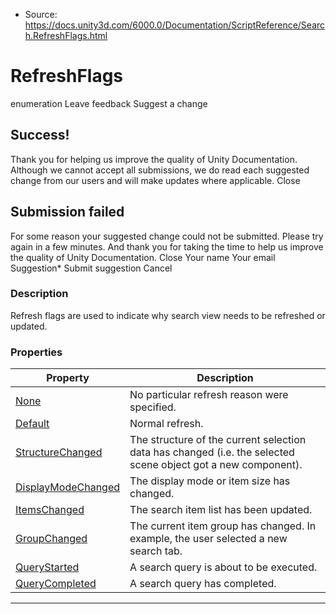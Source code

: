 * Source: https://docs.unity3d.com/6000.0/Documentation/ScriptReference/Search.RefreshFlags.html

# RefreshFlags
enumeration
Leave feedback
Suggest a change
## Success!
Thank you for helping us improve the quality of Unity Documentation. Although we cannot accept all submissions, we do read each suggested change from our users and will make updates where applicable.
Close
## Submission failed
For some reason your suggested change could not be submitted. Please <a>try again</a> in a few minutes. And thank you for taking the time to help us improve the quality of Unity Documentation.
Close
Your name Your email Suggestion* Submit suggestion
Cancel
### Description
Refresh flags are used to indicate why search view needs to be refreshed or updated.
### Properties
Property | Description  
---|---  
[None](https://docs.unity3d.com/6000.0/Documentation/ScriptReference/Search.RefreshFlags.None.html) | No particular refresh reason were specified.  
[Default](https://docs.unity3d.com/6000.0/Documentation/ScriptReference/Search.RefreshFlags.Default.html) | Normal refresh.  
[StructureChanged](https://docs.unity3d.com/6000.0/Documentation/ScriptReference/Search.RefreshFlags.StructureChanged.html) | The structure of the current selection data has changed (i.e. the selected scene object got a new component).  
[DisplayModeChanged](https://docs.unity3d.com/6000.0/Documentation/ScriptReference/Search.RefreshFlags.DisplayModeChanged.html) | The display mode or item size has changed.  
[ItemsChanged](https://docs.unity3d.com/6000.0/Documentation/ScriptReference/Search.RefreshFlags.ItemsChanged.html) | The search item list has been updated.  
[GroupChanged](https://docs.unity3d.com/6000.0/Documentation/ScriptReference/Search.RefreshFlags.GroupChanged.html) | The current item group has changed. In example, the user selected a new search tab.  
[QueryStarted](https://docs.unity3d.com/6000.0/Documentation/ScriptReference/Search.RefreshFlags.QueryStarted.html) | A search query is about to be executed.  
[QueryCompleted](https://docs.unity3d.com/6000.0/Documentation/ScriptReference/Search.RefreshFlags.QueryCompleted.html) | A search query has completed.  
* * *
